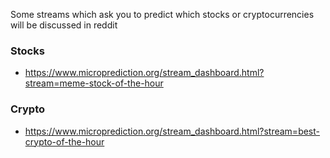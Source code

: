 
Some streams which ask you to predict which stocks or cryptocurrencies will be discussed in reddit


### Stocks 

* https://www.microprediction.org/stream_dashboard.html?stream=meme-stock-of-the-hour


### Crypto 

* https://www.microprediction.org/stream_dashboard.html?stream=best-crypto-of-the-hour


